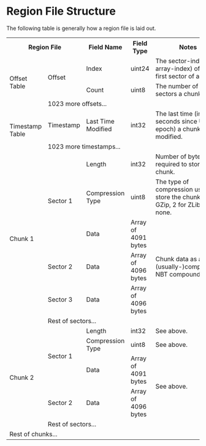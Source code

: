 
# Region File Structure

The following table is generally how a region file is laid out.

<table>
<tr>
    <th colspan="2">Region File</th>
    <th>Field Name</th>
    <th>Field Type</th>
    <th>Notes</th>
<tr>
<tr>
    <td rowspan="3">Offset Table</td>
    <td rowspan="2">Offset</td>
    <td>Index</td>
    <td>uint24</td>
    <td>The sector-index (not array-index) of the first sector of a chunk.</td>
</tr>
<tr>
    <td>Count</td>
    <td>uint8</td>
    <td>The number of sectors a chunk uses.</td>
</tr>
<tr>
    <td colspan="4">1023 more offsets...</td>
</tr>
<tr>
    <td rowspan="2">Timestamp Table</td>
    <td>Timestamp</td>
    <td>Last Time Modified</td>
    <td>int32</td>
    <td>The last time (in seconds since Unix epoch) a chunk was modified.</td>
</tr>
<tr>
    <td colspan="4">1023 more timestamps...</td>
</tr>
<tr>
    <td rowspan="6">Chunk 1</td>
    <td rowspan="3">Sector 1</td>
    <td>Length</td>
    <td>int32</td>
    <td>Number of bytes required to store the chunk.</td>
</tr>
<tr>
    <td>Compression Type</td>
    <td>uint8</td>
    <td>The type of compression used to store the chunk. 1 for GZip, 2 for ZLib, 3 for none.</td>
</tr>
<tr>
    <td>Data</td>
    <td>Array of 4091 bytes</td>
    <td rowspan="3">Chunk data as a (usually-)compressed NBT compound.</td>
</tr>
<tr>
    <td>Sector 2</td>
    <td>Data</td>
    <td>Array of 4096 bytes</td>
</tr>
<tr>
    <td>Sector 3</td>
    <td>Data</td>
    <td>Array of 4096 bytes</td>
</tr>
<tr>
    <td colspan="4">Rest of sectors...</td>
</tr>
<tr>
    <td rowspan="5">Chunk 2</td>
    <td rowspan="3">Sector 1</td>
    <td>Length</td>
    <td>int32</td>
    <td>See above.</td>
</tr>
<tr>
    <td>Compression Type</td>
    <td>uint8</td>
    <td>See above.</td>
</tr>
<tr>
    <td>Data</td>
    <td>Array of 4091 bytes</td>
    <td rowspan="2">See above.</td>
</tr>
<tr>
    <td>Sector 2</td>
    <td>Data</td>
    <td>Array of 4096 bytes</td>
</tr>
<tr>
    <td colspan="4">Rest of sectors...</td>
</tr>
<tr>
    <td colspan="5">Rest of chunks...</td>
</tr>
</table>
